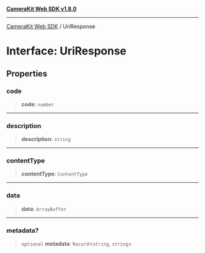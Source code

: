 [**CameraKit Web SDK v1.8.0**](../README.md)

***

[CameraKit Web SDK](../globals.md) / UriResponse

# Interface: UriResponse

## Properties

### code

> **code**: `number`

***

### description

> **description**: `string`

***

### contentType

> **contentType**: `ContentType`

***

### data

> **data**: `ArrayBuffer`

***

### metadata?

> `optional` **metadata**: `Record`\<`string`, `string`\>

